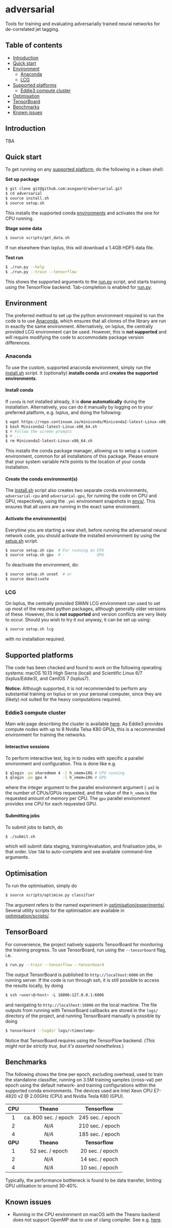 # adversarial

Tools for training and evaluating adversarially trained neural networks for
de-correlated jet tagging.



## Table of contents

- [Introduction](#introdution)
- [Quick start](#quick-start)
- [Environment](#environment)
  - [Anaconda](#anaconda)
  - [LCG](#lcg)
- [Supported platforms](#supported-platforms)
  - [Eddie3 compute cluster](#eddie3-compute-cluster)
- [Optimisation](#optimisation)
- [TensorBoard](#tensorboard)
- [Benchmarks](#benchmarks)
- [Known issues](#known-issues)


## Introduction

TBA


## Quick start

To get running on any [supported platform](#supported-platforms), do the following in a clean shell:

**Set up package**
```bash
$ git clone git@github.com:asogaard/adversarial.git
$ cd adversarial
$ source install.sh
$ source setup.sh
```
This installs the supported conda [environments](#environment) and activates
the one for CPU running.

**Stage some data**
```bash
$ source scripts/get_data.sh
```
If run elsewhere than lxplus, this will download a 1.4GB HDF5 data file.

**Test run**
```bash
$ ./run.py --help
$ ./run.py --train --tensorflow
```
This shows the supported arguments to the [run.py](run.py) script, and starts
training using the TensorFlow backend. Tab-completion is enabled for
[run.py](run.py).



## Environment

The preferred method to set up the python environment required to run the code
is to use [Anaconda](https://conda.io/docs/), which ensures that all clones of
the library are run in exactly the same environment. Alternatively, on lxplus,
the centrally provided LCG environment can be used. However, this is **not
supported** and will require modifying the code to accommodate package version
differences.


### Anaconda

To use the custom, supported anaconda environment, simply run the
[install.sh](install.sh) script. It (optionally) **installs conda** and
**creates the supported environments**.

#### Install conda

If `conda` is not installed already, it is **done automatically** during the
installation. Alternatively, you can do it manually by logging on to your
preferred platform, e.g. lxplus, and doing the following:
```bash
$ wget https://repo.continuum.io/miniconda/Miniconda2-latest-Linux-x86_64.sh
$ bash Miniconda2-latest-Linux-x86_64.sh
$ # Follow the screen prompts
$ # ...
$ rm Miniconda2-latest-Linux-x86_64.sh
```
This installs the conda package manager, allowing us to setup a custom
environment, common for all installations of this package. Please ensure that
your system variable `PATH` points to the location of your conda installation.

#### Create the conda environment(s)

The [install.sh](install.sh) script also creates two separate conda
environments, `adversarial-cpu` and `adversarial-gpu`, for running the code on
CPU and GPU, respectively, using the `.yml` environment snapshots in
[envs/](envs/). This ensures that all users are running in the exact same
enviroment.

#### Activate the environment(s)

Everytime you are starting a new shell, before running the adversarial neural
network code, you should activate the installed environment by using the
[setup.sh](setup.sh) script.

```bash
$ source setup.sh cpu  # For running on CPU
$ source setup.sh gpu  # -              GPU
```
To deactivate the environment, do:
```bash
$ source setup.sh unset  # or
$ source deactivate
```


### LCG

On lxplus, the centrally provided SWAN LCG environment can used to set up most
of the required python packages, although generally older versions of
these. However, this is **not supported** and version conflicts are very likely
to occur. Should you wish to try it out anyway, it can be set up using:
```bash
$ source setup.sh lcg
```
with no installation required.



## Supported platforms

The code has been checked and found to work on the following operating systems: macOS 10.13 High
Sierra (local) and Scientific Linux 6/7 (lxplus/Eddie3), and CentOS 7 (lxplus7).

**Notice:** Although supported, it is not recommended to perform any substantial
 training on lxplus or on your personal computer, since they are (likely) not
 suited for the heavy computations required.


### Eddie3 compute cluster

Main wiki page describing the cluster is available
[here](https://www.wiki.ed.ac.uk/display/ResearchServices/Eddie). As Eddie3
provides compute nodes with up to 8 Nvidia Telsa K80 GPUs, this is a
recommended environment for training the networks.

#### Interactive sessions

To perform interactive test, log in to nodes with specific a parallel
environment and configuration. This is done like e.g.

```bash
$ qlogin -pe sharedmem 4 -l h_vmem=10G # CPU running
$ qlogin -pe gpu 4       -l h_vmem=10G # GPU
```

where the integer argument to the parallel environment argument (`-pe`) is the
number of CPUs/GPUs requested, and the value of the `h_vmem` is the requested
amount of memory per CPU. The `gpu` parallel environment provides one CPU for
each requested GPU.

#### Submitting jobs

To submit jobs to batch, do
```bash
$ ./submit.sh
```
which will submit data staging, training/evaluation, and finalisation jobs, in
that order. Use `TAB` to auto-complete and see available command-line arguments.



## Optimisation

To run the optimisation, simply do
```bash
$ source scripts/optimise.py classifier
```
The argument refers to the named experiment in
[optimisation/experiments/](optimisation/experiments/). Several utility scripts
for the optimisation are available in
[optimisation/scripts/](optimisation/scripts/).



## TensorBoard

For convenience, the project natively supports TensorBoard for monitoring the training progress. To use TensorBoard, run using the `--tensorboard` flag, i.e.
```bash
$ run.py --train --tensorflow --tensorboard
```

The output TensorBoard is published to `http://localhost:6006` on the running server. If the code is run through ssh, it is still possible to access the results locally, by doing
```bash
$ ssh <user>@<host> -L 16006:127.0.0.1:6006
```

and navigating to `http://localhost:16006` on the local machine. The file outputs from running with TensorBoard callbacks are stored in the `logs/` directory of the project, and running TensorBoard manually is possible by doing
```bash
$ tensorboard --logdir logs/<timestamp>
```

Notice that TensorBoard requires using the TensorFlow backend. (_This might not be strictly true, but it's asserted nonetheless._)



## Benchmarks

The following shows the time per epoch, excluding overhead, used to train the
standalone classifier, running on 3.5M training samples (cross-val) per epoch
using the default network- and training configurations within the supported
conda environments. The devices used are Intel Xeon CPU E7-4820 v2 @ 2.00GHz
(CPU) and Nvidia Tesla K80 (GPU).

| **CPU** | **Theano**           | **Tensorflow**   |
|:-------:|:--------------------:|:---------------: |
| 1       | ca. 800 sec. / epoch | 245 sec. / epoch |
| 2       | _N/A_                | 210 sec. / epoch |
| 4       | _N/A_                | 185 sec. / epoch |
| **GPU** | **Theano**           | **Tensorflow**   |
| 1       |      52 sec. / epoch |  20 sec. / epoch |
| 2       | _N/A_                |  14 sec. / epoch |
| 4       | _N/A_                |  10 sec. / epoch |

Typically, the performance bottleneck is found to be data transfer, limiting GPU
utilisation to around 30-40%.



## Known issues

* Running in the CPU environment on macOS with the Theano backend does not
  support OpenMP due to use of clang compiler. See e.g. [here](https://groups.google.com/d/msg/theano-users/-oIdjtN-HmY/7jBixrHC6aAJ).
